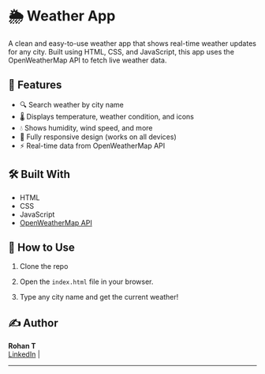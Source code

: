 # 🌦️ Weather App

A clean and easy-to-use weather app that shows real-time weather updates for any city. Built using HTML, CSS, and JavaScript, this app uses the OpenWeatherMap API to fetch live weather data.

## 🚀 Features

- 🔍 Search weather by city name
- 🌡️ Displays temperature, weather condition, and icons
- 💧 Shows humidity, wind speed, and more
- 📱 Fully responsive design (works on all devices)
- ⚡ Real-time data from OpenWeatherMap API

## 🛠️ Built With

- HTML
- CSS
- JavaScript
- [OpenWeatherMap API](https://openweathermap.org/api)

## 📂 How to Use

1. Clone the repo  


2. Open the `index.html` file in your browser.

3. Type any city name and get the current weather!

## ✍️ Author

**Rohan T**  
[LinkedIn](https://www.linkedin.com/in/rohant4499) | 

---

